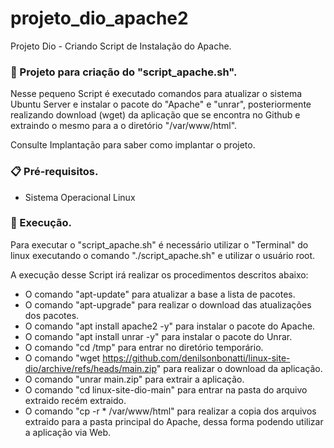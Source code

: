 # projeto_dio_apache2
Projeto Dio - Criando Script de Instalação do Apache.

### 🚀 Projeto para criação do "script_apache.sh".
 
Nesse pequeno Script é executado comandos para atualizar o sistema Ubuntu Server e instalar o pacote do "Apache" e "unrar", posteriormente realizando download (wget) da aplicação que se encontra no Github e extraindo o mesmo para a o diretório "/var/www/html".

Consulte Implantação para saber como implantar o projeto.

### 📋 Pré-requisitos.

- Sistema Operacional Linux

### 🔧 Execução.

Para executar o "script_apache.sh" é necessário utilizar o "Terminal" do linux executando o comando "./script_apache.sh" e utilizar o usuário root.

A execução desse Script irá realizar os procedimentos descritos abaixo:

- O comando "apt-update" para atualizar a base a lista de pacotes.
- O comando "apt-upgrade" para realizar o download das atualizações dos pacotes.
- O comando "apt install apache2 -y" para instalar o pacote do Apache.
- O comando "apt install unrar -y" para instalar o pacote do Unrar.
- O comando "cd /tmp" para entrar no diretório temporário.
- O comando "wget https://github.com/denilsonbonatti/linux-site-dio/archive/refs/heads/main.zip" para realizar o download da aplicação.
- O comando "unrar main.zip" para extrair a aplicação.
- O comando "cd linux-site-dio-main" para entrar na pasta do arquivo extraido recém extraido.
- O comando "cp -r * /var/www/html" para realizar a copia dos arquivos extraido para a pasta principal do Apache, dessa forma podendo utilizar a aplicação via Web.
